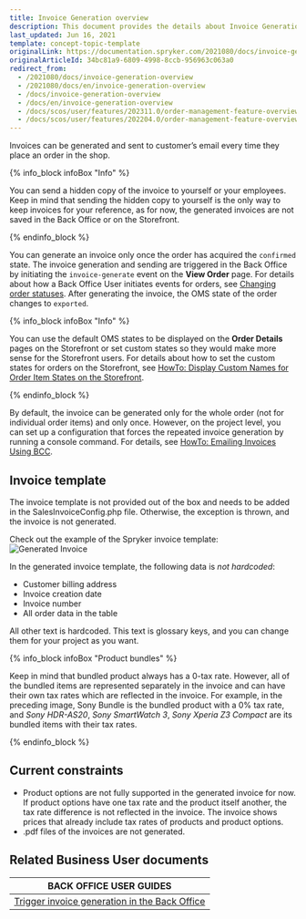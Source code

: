 ```yaml
---
title: Invoice Generation overview
description: This document provides the details about Invoice Generation provided by Spryker Commerce OS.
last_updated: Jun 16, 2021
template: concept-topic-template
originalLink: https://documentation.spryker.com/2021080/docs/invoice-generation-overview
originalArticleId: 34bc81a9-6809-4998-8ccb-956963c063a0
redirect_from:
  - /2021080/docs/invoice-generation-overview
  - /2021080/docs/en/invoice-generation-overview
  - /docs/invoice-generation-overview
  - /docs/en/invoice-generation-overview
  - /docs/scos/user/features/202311.0/order-management-feature-overview/invoice-generation-overview.html
  - /docs/scos/user/features/202204.0/order-management-feature-overview/invoice-generation-overview.html
---
```


Invoices can be generated and sent to customer’s email every time they place an order in the shop.

{% info_block infoBox "Info" %}

You can send a hidden copy of the invoice to yourself or your employees. Keep in mind that sending the hidden copy to yourself is the only way to keep invoices for your reference, as for now, the generated invoices are not saved in the Back Office or on the Storefront.

{% endinfo_block %}

You can generate an invoice only once the order has acquired the `confirmed` state. The invoice generation and sending are triggered in the Back Office by initiating the `invoice-generate` event on the **View Order** page. For details about how a Back Office User initiates events for orders, see [Changing order statuses](/docs/pbc/all/order-management-system/{{page.version}}/base-shop/manage-in-the-back-office/orders/change-the-state-of-order-items.html). After generating the invoice, the OMS state of the order changes to `exported`.

{% info_block infoBox "Info" %}

You can use the default OMS states to be displayed on the **Order Details** pages on the Storefront or set custom states so they would make more sense for the Storefront users. For details about how to set the custom states for orders on the Storefront, see [HowTo: Display Custom Names for Order Item States on the Storefront](/docs/pbc/all/order-management-system/{{page.version}}/base-shop/display-custom-names-for-order-item-states-on-the-storefront.html).

{% endinfo_block %}

By default, the invoice can be generated only for the whole order (not for individual order items) and only once. However, on the project level, you can set up a configuration that forces the repeated invoice generation by running a console command. For details, see [HowTo: Emailing Invoices Using BCC](/docs/dg/dev/miscellaneous-guides/howtos/feature-howtos/howto-emailing-invoices-using-bcc.html).


## Invoice template
The invoice template is not provided out of the box and needs to be added in the SalesInvoiceConfig.php file. Otherwise, the exception is thrown, and the invoice is not generated.

Check out the example of the Spryker invoice template:
![Generated Invoice](https://spryker.s3.eu-central-1.amazonaws.com/docs/Features/Order+Management/Invoice+Generation/generated-invoice.png)

In the generated invoice template, the following data is *not hardcoded*:

* Customer billing address
* Invoice creation date
* Invoice number
* All order data in the table

All other text is hardcoded. This text is glossary keys, and you can change them for your project as you want.

{% info_block infoBox "Product bundles" %}

Keep in mind that bundled product always has a 0-tax rate. However, all of the bundled items are represented separately in the invoice and can have their own tax rates which are reflected in the invoice. For example, in the preceding image, Sony Bundle is the bundled product with a 0% tax rate, and *Sony HDR-AS20*, *Sony SmartWatch 3*, *Sony Xperia Z3 Compact* are its bundled items with their tax rates.

{% endinfo_block %}

## Current constraints

* Product options are not fully supported in the generated invoice for now. If product options have one tax rate and the product itself another, the tax rate difference is not reflected in the invoice. The invoice shows prices that already include tax rates of products and product options.
* .pdf files of the invoices are not generated.

## Related Business User documents

|BACK OFFICE USER GUIDES|
|---|
| [Trigger invoice generation in the Back Office](/docs/pbc/all/order-management-system/{{page.version}}/base-shop/manage-in-the-back-office/orders/change-the-state-of-order-items.html)  |
